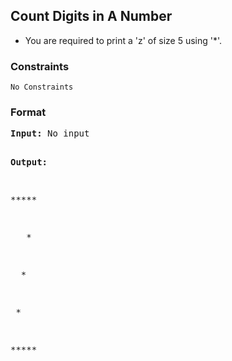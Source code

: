 <h2>Count Digits in A Number</h2>

<div>
  <ul> 
    <li>You are required to print a 'z' of size 5 using '*'.</li>
  </ul>
</div>

<h3>Constraints</h3>
<code>No Constraints</code>

<h3>Format</h3>
<pre>
<strong>Input:</strong> No input

<strong>Output:</strong> 
<p>*****</p>
<p>   *</p>
<p>  *</p>
<p> *</p>
<p>*****</p>
</pre>
